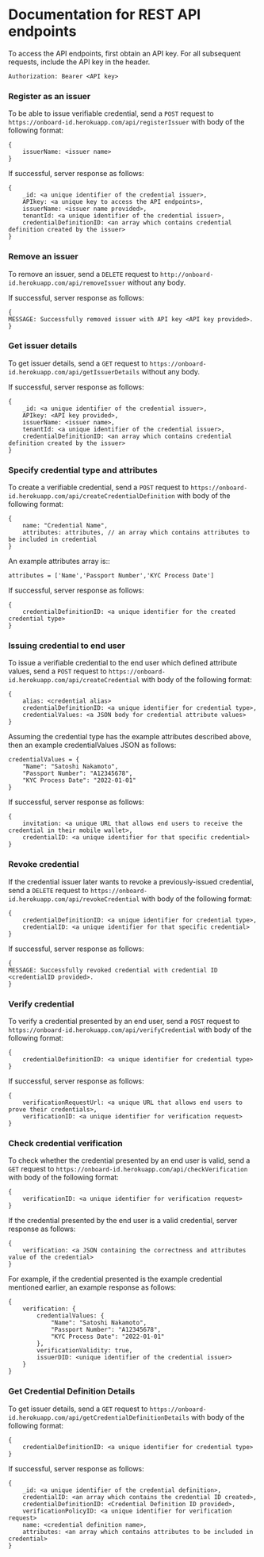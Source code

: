 # Documentation for REST API endpoints

To access the API endpoints, first obtain an API key. For all subsequent requests, include the API key in the header. 

```
Authorization: Bearer <API key>
```

### Register as an issuer

To be able to issue verifiable credential, send a `POST` request to `https://onboard-id.herokuapp.com/api/registerIssuer` with body of the following format:
```
{
    issuerName: <issuer name>
}
``` 

If successful, server response as follows:
```
{
    _id: <a unique identifier of the credential issuer>,
    APIkey: <a unique key to access the API endpoints>,
    issuerName: <issuer name provided>,
    tenantId: <a unique identifier of the credential issuer>,
    credentialDefinitionID: <an array which contains credential definition created by the issuer>
}
```

### Remove an issuer

To remove an issuer, send a `DELETE` request to `http://onboard-id.herokuapp.com/api/removeIssuer` without any body.

If successful, server response as follows:
```
{
MESSAGE: Successfully removed issuer with API key <API key provided>.
}
```

### Get issuer details

To get issuer details, send a `GET` request to `https://onboard-id.herokuapp.com/api/getIssuerDetails` without any body.

If successful, server response as follows:
```
{
    _id: <a unique identifier of the credential issuer>,
    APIkey: <API key provided>,
    issuerName: <issuer name>,
    tenantId: <a unique identifier of the credential issuer>,
    credentialDefinitionID: <an array which contains credential definition created by the issuer>
}
```

### Specify credential type and attributes

To create a verifiable credential, send a `POST` request to `https://onboard-id.herokuapp.com/api/createCredentialDefinition` with body of the following format: 
```
{
    name: "Credential Name",
    attributes: attributes, // an array which contains attributes to be included in credential
}
```
An example attributes array is::
```
attributes = ['Name','Passport Number','KYC Process Date']
```

If successful, server response as follows: 
```
{
    credentialDefinitionID: <a unique identifier for the created credential type>
}
```

### Issuing credential to end user

To issue a verifiable credential to the end user which defined attribute values, send a `POST` request to `https://onboard-id.herokuapp.com/api/createCredential` with body of the following format: 
```
{
    alias: <credential alias>
    credentialDefinitionID: <a unique identifier for credential type>,
    credentialValues: <a JSON body for credential attribute values>
}
```

Assuming the credential type has the example attributes described above, then an example credentialValues JSON as follows:
```
credentialValues = {
    "Name": "Satoshi Nakamoto",
    "Passport Number": "A12345678",
    "KYC Process Date": "2022-01-01"
}
```

If successful, server response as follows: 
```
{
    invitation: <a unique URL that allows end users to receive the credential in their mobile wallet>,
    credentialID: <a unique identifier for that specific credential>
}
```

### Revoke credential

If the credential issuer later wants to revoke a previously-issued credential, send a `DELETE` request to `https://onboard-id.herokuapp.com/api/revokeCredential` with body of the following format: 
```
{
    credentialDefinitionID: <a unique identifier for credential type>,
    credentialID: <a unique identifier for that specific credential>
}
```

If successful, server response as follows:
```
{
MESSAGE: Successfully revoked credential with credential ID <credentialID provided>.
}
```

### Verify credential 

To verify a credential presented by an end user, send a `POST` request to `https://onboard-id.herokuapp.com/api/verifyCredential` with body of the following format:
```
{
    credentialDefinitionID: <a unique identifier for credential type>
}
```

If successful, server response as follows:
```
{
    verificationRequestUrl: <a unique URL that allows end users to prove their credentials>,
    verificationID: <a unique identifier for verification request>
}
```

### Check credential verification

To check whether the credential presented by an end user is valid, send a `GET` request to `https://onboard-id.herokuapp.com/api/checkVerification` with body of the following format:
```
{
    verificationID: <a unique identifier for verification request>
}
```

If the credential presented by the end user is a valid credential, server response as follows:
```
{
    verification: <a JSON containing the correctness and attributes value of the credential>
}
```

For example, if the credential presented is the example credential mentioned earlier, an example response as follows:
```
{
    verification: {
        credentialValues: {
            "Name": "Satoshi Nakamoto",
            "Passport Number": "A12345678",
            "KYC Process Date": "2022-01-01"
        },
        verificationValidity: true,
        issuerDID: <unique identifier of the credential issuer>
    }
}
```

### Get Credential Definition Details
To get issuer details, send a `GET` request to `https://onboard-id.herokuapp.com/api/getCredentialDefinitionDetails` with body of the following format:
```
{
    credentialDefinitionID: <a unique identifier for credential type>
}
```

If successful, server response as follows:
```
{
    _id: <a unique identifier of the credential definition>,
    credentialID: <an array which contains the credential ID created>,
    credentialDefinitionID: <Credential Definition ID provided>,
    verificationPolicyID: <a unique identifier for verification request>
    name: <credential definition name>,
    attributes: <an array which contains attributes to be included in credential>
}
```
